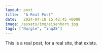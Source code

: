 ```yaml
---
layout: post
title:  "A Real Post"
date:   2024-04-18 15:42:45 +0000
image: /assets/img/eisenhorn.jpg
tags: ["Nurgle", "inq28"]
---
```


This is a real post, for a real site, that exists.
